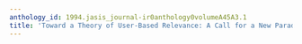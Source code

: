 ```yaml
---
anthology_id: 1994.jasis_journal-ir0anthology0volumeA45A3.1
title: 'Toward a Theory of User-Based Relevance: A Call for a New Paradigm of Inquiry'
---
```

